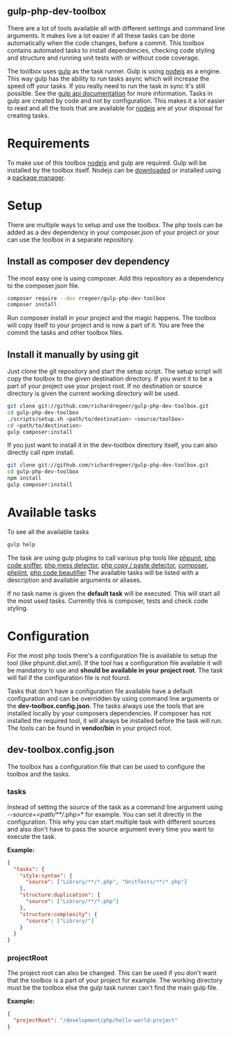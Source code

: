 gulp-php-dev-toolbox
--
There are a lot of tools available all with different settings and command line arguments. It makes live a lot easier if all these tasks can be done automatically when the code changes, before a commit. This toolbox contains automated tasks to install dependencies, checking code styling and structure and running unit tests with or without code coverage.

The toolbox uses [gulp](http://gulpjs.com/) as the task runner. Gulp is using [nodejs](https://nodejs.org/en/) as a engine. This way gulp has the ability to run tasks async which will increase the speed off your tasks. If you really need to run the task in sync it's still possible. See the [gulp api documentation](https://github.com/gulpjs/gulp/blob/master/docs/API.md) for more information. Tasks in gulp are created by code and not by configuration. This makes it a lot easier to read and all the tools that are available for [nodejs](https://nodejs.org/en/) are at your disposal for creating tasks.

# Requirements
To make use of this toolbox [nodejs](https://nodejs.org/en/) and gulp are required. Gulp will be installed by the toolbox itself. Nodejs can be [downloaded](https://nodejs.org/en/download/) or installed using a [package manager](https://nodejs.org/en/download/package-manager/).

# Setup
There are multiple ways to setup and use the toolbox. The php tools can be added as a dev dependency in your composer.json of your project or your can use the toolbox in a separate repository.

## Install as composer dev dependency
The most easy one is using composer. Add this repository as a dependency to the composer.json file.
```bash
composer require --dev rregeer/gulp-php-dev-toolbox
composer install
```
Run composer install in your project and the magic happens. The toolbox will copy itself to your project and is now a part of it. You are free the commit the tasks and other toolbox files.

## Install it manually by using git
Just clone the git repository and start the setup script. The setup script will  copy the toolbox to the given destination directory. If you want it to be a part of your project use your project root. If no destination or source directory is given the current working directory will be used.
```bash
git clone git://github.com/richardregeer/gulp-php-dev-toolbox.git
cd gulp-php-dev-toolbox
./scripts/setup.sh <path/to/destination> <source/toolbox>
cd <path/to/destination>
gulp composer:install
```

If you just want to install it in the dev-toolbox directory itself, you can also directly call npm install.
```bash
git clone git://github.com/richardregeer/gulp-php-dev-toolbox.git
cd gulp-php-dev-toolbox
npm install
gulp composer:install
```

# Available tasks
To see all the available tasks
```bash
gulp help
```
The task are using gulp plugins to call various php tools like [phpunit](https://phpunit.de/), [php code sniffer](https://github.com/squizlabs/PHP_CodeSniffer), [php mess detector](http://phpmd.org/), [php copy / paste detector](https://github.com/sebastianbergmann/phpcpd), [composer](https://getcomposer.org/), [phplint](http://www.icosaedro.it/phplint/), [php code beautifier](https://github.com/squizlabs/PHP_CodeSniffer/wiki/Fixing-Errors-Automatically)
The available tasks will be listed with a description and available arguments or aliases.

If no task name is given the **default task** will be executed. This will start all the most used tasks. Currently this is composer, tests and check code styling.

# Configuration
For the most php tools there's a configuration file is available to setup the tool (like phpunit.dist.xml). If the tool has a configuration file available it will be mandatory to use and **should be available in your project root**. The task will fail if the configuration file is not found.

Tasks that don't have a configuration file available have a default configuration and can be overridden by using command line arguments or the **dev-toolbox.config.json**. The tasks always use the tools that are installed locally by your composers dependencies. If composer has not installed the required tool, it will always be installed before the task will run. The tools can be found in **vendor/bin** in your project root.

## dev-toolbox.config.json
The toolbox has a configuration file that can be used to configure the toolbox and the tasks.

### tasks
Instead of setting the source of the task as a command line argument using *--source=<path/**/*.php>* for example. You can set it directly in the configuration. This why you can start multiple task with different sources and also don't have to pass the source argument every time you want to execute the task.

**Example:**
```json
{
  "tasks": {
    "style:syntax": {
      "source": ["Library/**/*.php", "UnitTests/**/*.php"]
    },
    "structure:duplication": {
      "source": ["Library/**/*.php"]
    },
    "structure:complexity": {
      "source": ["Library/"]
    }
  }
}
```

### projectRoot
The project root can also be changed. This can be used if you don't want that the toolbox is a part of your project for example.
The working directory must be the toolbox else the gulp task runner can't find the main gulp file.

**Example:**
```json
{
  "projectRoot": "/development/php/hello-world-project"
}
```
